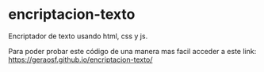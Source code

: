 # encriptacion-texto
Encriptador de texto usando html, css y js.

Para poder probar este código de una manera mas facil acceder a este link: https://geraosf.github.io/encriptacion-texto/
